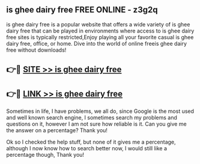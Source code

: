 ## is ghee dairy free FREE ONLINE - z3g2q

is ghee dairy free is a popular website that offers a wide variety of is ghee dairy free that can be played in environments where access to is ghee dairy free sites is typically restricted,Enjoy playing all your favorite casual is ghee dairy free, office, or home. Dive into the world of online freeis ghee dairy free without downloads!

## 👉🔴 [SITE >> is ghee dairy free](http://news.freeplayer.one?title=is_ghee_dairy_free&ref=FRRE)

## 👉🔴 [LINK >> is ghee dairy free](http://news.freeplayer.one?title=is_ghee_dairy_free&ref=FREE)

Sometimes in life, I have problems, we all do, since Google is the most used and well known search engine, I sometimes search my problems and questions on it, however I am not sure how reliable is it. Can you give me the answer on a percentage? Thank you!

Ok so I checked the help stuff, but none of it gives me a percentage, although I now know how to search better now, I would still like a percentage though, Thank you!